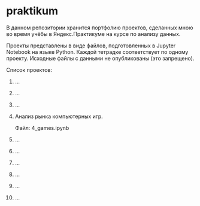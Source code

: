# praktikum
В данном репозитории хранится портфолию проектов, сделанных мною во время учёбы в Яндекс.Практикуме на курсе по анализу данных.

Проекты представлены в виде файлов, подготовленных в Jupyter Notebook на языке Python.
Каждой тетрадке соответствует по одному проекту.
Исходные файлы с данными не опубликованы (это запрещено).

Список проектов:
1. ...
2. ...
3. ...
4. Анализ рынка компьютерных игр. 

   Файл: 4_games.ipynb
5. ...
6. ...
7. ...
8. ...
9. ...
10. ...

